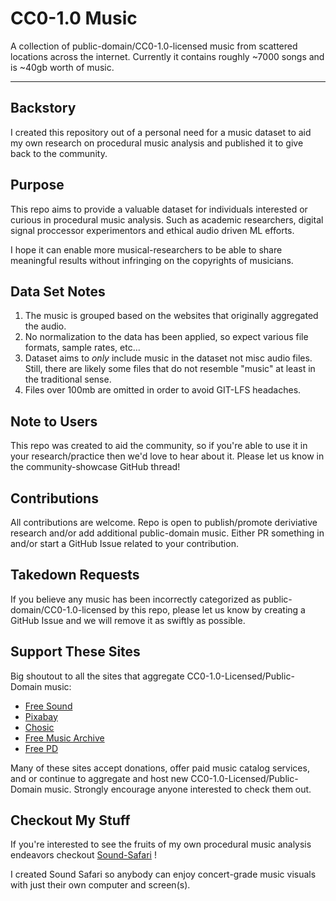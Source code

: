 # CC0-1.0 Music

A collection of public-domain/CC0-1.0-licensed  music from scattered locations across the internet. Currently it contains roughly ~7000 songs and is ~40gb worth of music.

---

## Backstory
I created this repository out of a personal need for a music dataset to aid my own research on procedural music analysis and published it to give back to the community.

## Purpose
This repo aims to provide a valuable dataset for individuals interested or curious in procedural music analysis. Such as academic researchers, digital signal proccessor experimentors and ethical audio driven ML efforts.

I hope it can enable more musical-researchers to be able to share meaningful results without infringing on the copyrights of musicians.

## Data Set Notes
1. The music is grouped based on the websites that originally aggregated the audio.
2. No normalization to the data has been applied, so expect various file formats, sample rates, etc...
3. Dataset aims to *only* include music in the dataset not misc audio files. Still, there are likely some files that do not resemble "music" at least in the traditional sense.
4. Files over 100mb are omitted in order to avoid GIT-LFS headaches.

## Note to Users
This repo was created to aid the community, so if you're able to use it in your research/practice then we'd love to hear about it. Please let us know in the community-showcase GitHub thread!

## Contributions
All contributions are welcome. Repo is open to publish/promote deriviative research and/or add additional public-domain music. Either PR something in and/or start a GitHub Issue related to your contribution.

## Takedown Requests
If you believe any music has been incorrectly categorized as public-domain/CC0-1.0-licensed by this repo, please let us know by creating a GitHub Issue and we will remove it as swiftly as possible.

## Support These Sites

Big shoutout to all the sites that aggregate CC0-1.0-Licensed/Public-Domain music:
- [Free Sound](https://freesound.org)
- [Pixabay](https://pixbay.com)
- [Chosic](https://chosic.com)
- [Free Music Archive](https://freemusicarchive.org)
- [Free PD](https://freepd.com)

Many of these sites accept donations, offer paid music catalog services, and or continue to aggregate and host new CC0-1.0-Licensed/Public-Domain music. Strongly encourage anyone interested to check them out.

## Checkout My Stuff
If you're interested to see the fruits of my own procedural music analysis endeavors checkout [Sound-Safari](https://soundsafari.io?ref=github) !

I created Sound Safari so anybody can enjoy concert-grade music visuals with just their own computer and screen(s).